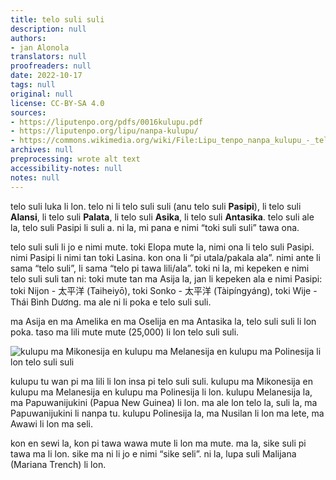 ```yaml
---
title: telo suli suli
description: null
authors:
- jan Alonola
translators: null
proofreaders: null
date: 2022-10-17
tags: null
original: null
license: CC-BY-SA 4.0
sources:
- https://liputenpo.org/pdfs/0016kulupu.pdf
- https://liputenpo.org/lipu/nanpa-kulupu/
- https://commons.wikimedia.org/wiki/File:Lipu_tenpo_nanpa_kulupu_-_telo_suli_suli.png
archives: null
preprocessing: wrote alt text
accessibility-notes: null
notes: null
---
```


telo suli luka li lon. telo ni li telo suli suli (anu telo suli **Pasipi**), li telo suli **Alansi**, li telo suli **Palata**, li telo suli **Asika**, li telo suli **Antasika**. telo suli ale la, telo suli Pasipi li suli a. ni la, mi pana e nimi “toki suli suli” tawa ona.

telo suli suli li jo e nimi mute. toki Elopa mute la, nimi ona li telo suli Pasipi. nimi Pasipi li nimi tan toki Lasina. kon ona li “pi utala/pakala ala”. nimi ante li sama “telo suli”, li sama “telo pi tawa lili/ala”. toki ni la, mi kepeken e nimi telo suli suli tan ni: toki mute tan ma Asija la, jan li kepeken ala e nimi Pasipi: toki Nijon - 太平洋 (Taiheiyō), toki Sonko - 太平洋 (Tàipíngyáng), toki Wije - Thái Bình Dương. ma ale ni li poka e telo suli suli.

ma Asija en ma Amelika en ma Oselija en ma Antasika la, telo suli suli li lon poka. taso ma lili mute mute (25,000) li lon telo suli suli.

![kulupu ma Mikonesija en kulupu ma Melanesija en kulupu ma Polinesija li lon telo suli suli](https://upload.wikimedia.org/wikipedia/commons/3/3c/Lipu_tenpo_nanpa_kulupu_-_telo_suli_suli.png)

kulupu tu wan pi ma lili li lon insa pi telo suli suli. kulupu ma Mikonesija en kulupu ma Melanesija en kulupu ma Polinesija li lon. kulupu Melanesija la, ma Papuwanijukini (Papua New Guinea) li lon. ma ale lon telo la, suli la, ma Papuwanijukini li nanpa tu. kulupu Polinesija la, ma Nusilan li lon ma lete, ma Awawi li lon ma seli.

kon en sewi la, kon pi tawa wawa mute li lon ma mute. ma la, sike suli pi tawa ma li lon. sike ma ni li jo e nimi “sike seli”. ni la, lupa suli Malijana (Mariana Trench) li lon.